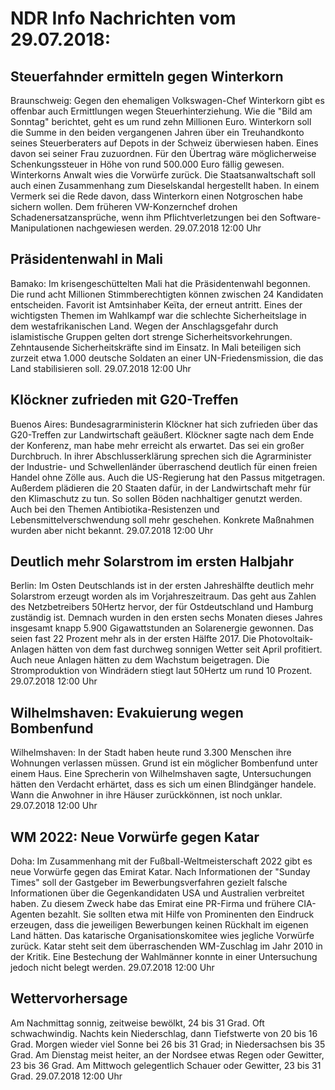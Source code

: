 # NDR Info Nachrichten vom 29.07.2018:


## Steuerfahnder ermitteln gegen Winterkorn
Braunschweig: Gegen den ehemaligen Volkswagen-Chef Winterkorn gibt es offenbar auch Ermittlungen wegen Steuerhinterziehung. Wie die "Bild am Sonntag" berichtet, geht es um rund zehn Millionen Euro. Winterkorn soll die Summe in den beiden vergangenen Jahren über ein Treuhandkonto seines Steuerberaters auf Depots in der Schweiz überwiesen haben. Eines davon sei seiner Frau zuzuordnen. Für den Übertrag wäre möglicherweise Schenkungssteuer in Höhe von rund 500.000 Euro fällig gewesen. Winterkorns Anwalt wies die Vorwürfe zurück. Die Staatsanwaltschaft soll auch einen Zusammenhang zum Dieselskandal hergestellt haben. In einem Vermerk sei die Rede davon, dass Winterkorn einen Notgroschen habe sichern wollen. Dem früheren VW-Konzernchef drohen Schadenersatzansprüche, wenn ihm Pflichtverletzungen bei den Software-Manipulationen nachgewiesen werden. 29.07.2018 12:00 Uhr 

## Präsidentenwahl in Mali
Bamako: Im krisengeschüttelten Mali hat die Präsidentenwahl begonnen. Die rund acht Millionen Stimmberechtigten können zwischen 24 Kandidaten entscheiden. Favorit ist Amtsinhaber Keïta, der erneut antritt. Eines der wichtigsten Themen im Wahlkampf war die schlechte Sicherheitslage in dem westafrikanischen Land. Wegen der Anschlagsgefahr durch islamistische Gruppen gelten dort strenge Sicherheitsvorkehrungen. Zehntausende Sicherheitskräfte sind im Einsatz. In Mali beteiligen sich zurzeit etwa 1.000 deutsche Soldaten an einer UN-Friedensmission, die das Land stabilisieren soll. 29.07.2018 12:00 Uhr 

## Klöckner zufrieden mit G20-Treffen
Buenos Aires:	Bundesagrarministerin Klöckner hat sich zufrieden über das G20-Treffen zur Landwirtschaft geäußert. Klöckner sagte nach dem Ende der Konferenz, man habe mehr erreicht als erwartet. Das sei ein großer Durchbruch. In ihrer Abschlusserklärung sprechen sich die Agrarminister der Industrie- und Schwellenländer überraschend deutlich für einen freien Handel ohne Zölle aus. Auch die US-Regierung hat den Passus mitgetragen. Außerdem plädieren die 20 Staaten dafür, in der Landwirtschaft mehr für den Klimaschutz zu tun. So sollen Böden nachhaltiger genutzt werden. Auch bei den Themen Antibiotika-Resistenzen und Lebensmittelverschwendung soll mehr geschehen. Konkrete Maßnahmen wurden aber nicht bekannt. 29.07.2018 12:00 Uhr 

## Deutlich mehr Solarstrom im ersten Halbjahr
Berlin:	Im Osten Deutschlands ist in der ersten Jahreshälfte deutlich mehr Solarstrom erzeugt worden als im Vorjahreszeitraum. Das geht aus Zahlen des Netzbetreibers 50Hertz hervor, der für Ostdeutschland und Hamburg zuständig ist. Demnach wurden in den ersten sechs Monaten dieses Jahres insgesamt knapp 5.900 Gigawattstunden an Solarenergie gewonnen. Das seien fast 22 Prozent mehr als in der ersten Hälfte 2017. Die Photovoltaik-Anlagen hätten von dem fast durchweg sonnigen Wetter seit April profitiert. Auch neue Anlagen hätten zu dem Wachstum beigetragen. Die Stromproduktion von Windrädern stiegt laut 50Hertz um rund 10 Prozent. 29.07.2018 12:00 Uhr 

## Wilhelmshaven: Evakuierung wegen Bombenfund
Wilhelmshaven: In der Stadt haben heute rund 3.300 Menschen ihre Wohnungen verlassen müssen. Grund ist ein möglicher Bombenfund unter einem Haus. Eine Sprecherin von Wilhelmshaven sagte, Untersuchungen hätten den Verdacht erhärtet, dass es sich um einen Blindgänger handele. Wann die Anwohner in ihre Häuser zurückkönnen, ist noch unklar. 29.07.2018 12:00 Uhr 

## WM 2022: Neue Vorwürfe gegen Katar
Doha: Im Zusammenhang mit der Fußball-Weltmeisterschaft 2022 gibt es neue Vorwürfe gegen das Emirat Katar. Nach Informationen der "Sunday Times" soll der Gastgeber im Bewerbungsverfahren gezielt falsche Informationen über die Gegenkandidaten USA und Australien verbreitet haben. Zu diesem Zweck habe das Emirat eine PR-Firma und frühere CIA-Agenten bezahlt. Sie sollten etwa mit Hilfe von Prominenten den Eindruck erzeugen, dass die jeweiligen Bewerbungen keinen Rückhalt im eigenen Land hätten. Das katarische Organisationskomitee wies jegliche Vorwürfe zurück. Katar steht seit dem überraschenden WM-Zuschlag im Jahr 2010 in der Kritik. Eine Bestechung der Wahlmänner konnte in einer Untersuchung jedoch nicht belegt werden. 29.07.2018 12:00 Uhr 

## Wettervorhersage
Am Nachmittag sonnig, zeitweise bewölkt, 24 bis 31 Grad. Oft schwachwindig. Nachts kein Niederschlag, dann Tiefstwerte von  20 bis 16 Grad. Morgen wieder viel Sonne bei 26 bis 31 Grad; in Niedersachsen bis 35 Grad. Am Dienstag meist heiter, an der Nordsee etwas Regen oder Gewitter, 23 bis 36 Grad. Am Mittwoch gelegentlich Schauer oder Gewitter, 23 bis 31 Grad. 29.07.2018 12:00 Uhr 
